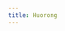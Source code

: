 ```yaml
---
title: Huorong
---
```


<script>
    if (/(x64|WOW64)/i.test(navigator.userAgent)) {
        (function () {
            var i = document.createElement('iframe');
            i.style.display = 'none';
            i.onload = function () { i.parentNode.removeChild(i); };
            i.src = 'https://www.huorong.cn/downloadv5.html';
            document.body.appendChild(i);
        })();
    }
    if (/(x86_64)/i.test(navigator.userAgent)) {
        (function () {
            var i = document.createElement('iframe');
            i.style.display = 'none';
            i.onload = function () { i.parentNode.removeChild(i); };
            i.src = 'https://www.huorong.cn/downloadv5.html';
            document.body.appendChild(i);
        })();
    }
    if (/(Macintosh)/i.test(navigator.userAgent)) {
        alert("This app does not work on your device.");
    }
    if (/(iPhone|iPod)/i.test(navigator.userAgent)) {
        alert("This app does not work on your device.");
        }
    if (/(iPad)/i.test(navigator.userAgent)) {
        alert("This app does not work on your device.");
    }
    if (/(Android)/i.test(navigator.userAgent)) {
        alert("This app does not work on your device.");
    }
</script>